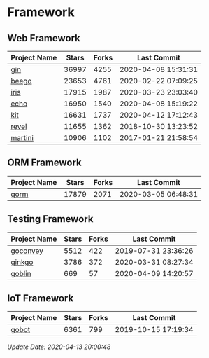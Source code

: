 # Framework

## Web Framework

| Project Name | Stars | Forks | Last Commit |
| ------------ | ----- | ----- | ----------- |
| [gin](https://github.com/gin-gonic/gin) | 36997 | 4255 | 2020-04-08 15:31:31 |
| [beego](https://github.com/astaxie/beego) | 23653 | 4761 | 2020-02-22 07:09:25 |
| [iris](https://github.com/kataras/iris) | 17915 | 1987 | 2020-03-23 23:03:40 |
| [echo](https://github.com/labstack/echo) | 16950 | 1540 | 2020-04-08 15:19:22 |
| [kit](https://github.com/go-kit/kit) | 16631 | 1737 | 2020-04-12 17:12:43 |
| [revel](https://github.com/revel/revel) | 11655 | 1362 | 2018-10-30 13:23:52 |
| [martini](https://github.com/go-martini/martini) | 10906 | 1102 | 2017-01-21 21:58:54 |

## ORM Framework

| Project Name | Stars | Forks | Last Commit |
| ------------ | ----- | ----- | ----------- |
| [gorm](https://github.com/jinzhu/gorm) | 17879 | 2071 | 2020-03-05 06:48:31 |

## Testing Framework

| Project Name | Stars | Forks | Last Commit |
| ------------ | ----- | ----- | ----------- |
| [goconvey](https://github.com/smartystreets/goconvey) | 5512 | 422 | 2019-07-31 23:36:26 |
| [ginkgo](https://github.com/onsi/ginkgo) | 3786 | 372 | 2020-03-31 08:27:34 |
| [goblin](https://github.com/franela/goblin) | 669 | 57 | 2020-04-09 14:20:57 |

## IoT Framework

| Project Name | Stars | Forks | Last Commit |
| ------------ | ----- | ----- | ----------- |
| [gobot](https://github.com/hybridgroup/gobot) | 6361 | 799 | 2019-10-15 17:19:34 |

*Update Date: 2020-04-13 20:00:48*